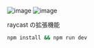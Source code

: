 ![image](https://github.com/shige-ta/raycast-extension-test/blob/main/img/image.png)
![image](https://github.com/shige-ta/raycast-extension-test/blob/main/img/image2.png)

raycast の拡張機能

```bash
npm install && npm run dev
```
